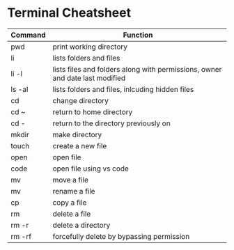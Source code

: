 # Terminal Cheatsheet

| Command | Function                                                                     |
| ------- | ---------------------------------------------------------------------------- |
| pwd     | print working directory                                                      |
| li      | lists folders and files                                                      |
| li -l   | lists files and folders along with permissions, owner and date last modified |
| ls -al  | lists folders and files, inlcuding hidden files                              |
| cd      | change directory                                                             |
| cd ~    | return to home directory                                                     |
| cd -    | return to the directory previously on                                        |
| mkdir   | make directory                                                               |
| touch   | create a new file                                                            |
| open    | open file                                                                    |
| code    | open file using vs code                                                      |
| mv      | move a file                                                                  |
| mv      | rename a file                                                                |
| cp      | copy a file                                                                  |
| rm      | delete a file                                                                |
| rm -r   | delete a directory                                                           |
| rm -rf  | forcefully delete by bypassing permission                                    |
